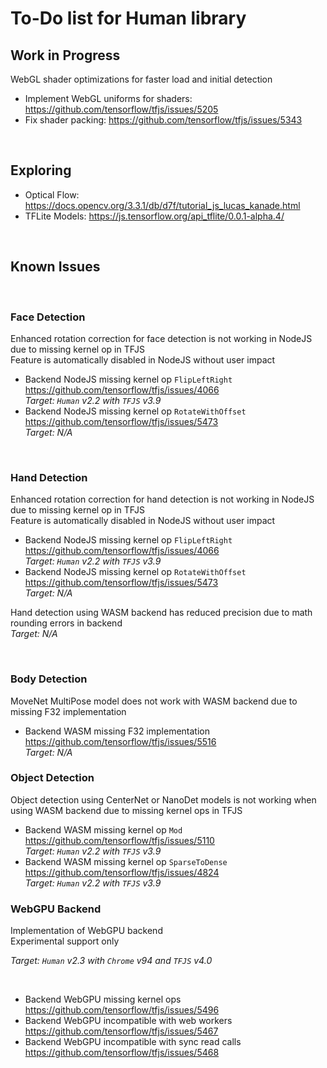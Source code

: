 # To-Do list for Human library

## Work in Progress

WebGL shader optimizations for faster load and initial detection

- Implement WebGL uniforms for shaders: <https://github.com/tensorflow/tfjs/issues/5205>
- Fix shader packing: <https://github.com/tensorflow/tfjs/issues/5343>

<br>

## Exploring

- Optical Flow: <https://docs.opencv.org/3.3.1/db/d7f/tutorial_js_lucas_kanade.html>
- TFLite Models: <https://js.tensorflow.org/api_tflite/0.0.1-alpha.4/>

<br>

## Known Issues

<br>

### Face Detection

Enhanced rotation correction for face detection is not working in NodeJS due to missing kernel op in TFJS  
Feature is automatically disabled in NodeJS without user impact  

- Backend NodeJS missing kernel op `FlipLeftRight`  
  <https://github.com/tensorflow/tfjs/issues/4066>  
  *Target: `Human` v2.2 with `TFJS` v3.9*
- Backend NodeJS missing kernel op `RotateWithOffset`  
  <https://github.com/tensorflow/tfjs/issues/5473>  
  *Target: N/A*

<br>

### Hand Detection

Enhanced rotation correction for hand detection is not working in NodeJS due to missing kernel op in TFJS  
Feature is automatically disabled in NodeJS without user impact  

- Backend NodeJS missing kernel op `FlipLeftRight`  
  <https://github.com/tensorflow/tfjs/issues/4066>  
  *Target: `Human` v2.2 with `TFJS` v3.9*  
- Backend NodeJS missing kernel op `RotateWithOffset`  
  <https://github.com/tensorflow/tfjs/issues/5473>  
  *Target: N/A*  

Hand detection using WASM backend has reduced precision due to math rounding errors in backend  
*Target: N/A*

<br>

### Body Detection

MoveNet MultiPose model does not work with WASM backend due to missing F32 implementation

- Backend WASM missing F32 implementation  
  <https://github.com/tensorflow/tfjs/issues/5516>  
  *Target: N/A*  

### Object Detection

Object detection using CenterNet or NanoDet models is not working when using WASM backend due to missing kernel ops in TFJS  

- Backend WASM missing kernel op `Mod`  
  <https://github.com/tensorflow/tfjs/issues/5110>  
  *Target: `Human` v2.2 with `TFJS` v3.9*
- Backend WASM missing kernel op `SparseToDense`  
  <https://github.com/tensorflow/tfjs/issues/4824>  
  *Target: `Human` v2.2 with `TFJS` v3.9*

### WebGPU Backend

Implementation of WebGPU backend  
Experimental support only

*Target: `Human` v2.3 with `Chrome` v94 and `TFJS` v4.0*

<br>

- Backend WebGPU missing kernel ops
  <https://github.com/tensorflow/tfjs/issues/5496>
- Backend WebGPU incompatible with web workers
  <https://github.com/tensorflow/tfjs/issues/5467>
- Backend WebGPU incompatible with sync read calls
  <https://github.com/tensorflow/tfjs/issues/5468>

